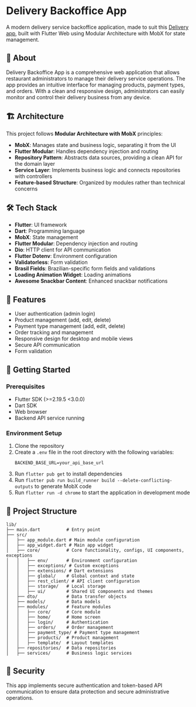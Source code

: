 # Delivery Backoffice App

A modern delivery service backoffice application, made to suit this [Delivery app](https://github.com/oElberte/delivery-app), built with Flutter Web using Modular Architecture with MobX for state management.

## 📱 About

Delivery Backoffice App is a comprehensive web application that allows restaurant administrators to manage their delivery service operations. The app provides an intuitive interface for managing products, payment types, and orders. With a clean and responsive design, administrators can easily monitor and control their delivery business from any device.

## 🏗️ Architecture

This project follows **Modular Architecture with MobX** principles:

- **MobX**: Manages state and business logic, separating it from the UI
- **Flutter Modular**: Handles dependency injection and routing
- **Repository Pattern**: Abstracts data sources, providing a clean API for the domain layer
- **Service Layer**: Implements business logic and connects repositories with controllers
- **Feature-based Structure**: Organized by modules rather than technical concerns

## 🛠️ Tech Stack

- **Flutter**: UI framework
- **Dart**: Programming language
- **MobX**: State management
- **Flutter Modular**: Dependency injection and routing
- **Dio**: HTTP client for API communication
- **Flutter Dotenv**: Environment configuration
- **Validatorless**: Form validation
- **Brasil Fields**: Brazilian-specific form fields and validations
- **Loading Animation Widget**: Loading animations
- **Awesome Snackbar Content**: Enhanced snackbar notifications

## 🌟 Features

- User authentication (admin login)
- Product management (add, edit, delete)
- Payment type management (add, edit, delete)
- Order tracking and management
- Responsive design for desktop and mobile views
- Secure API communication
- Form validation

## 🚀 Getting Started

### Prerequisites

- Flutter SDK (>=2.19.5 <3.0.0)
- Dart SDK
- Web browser
- Backend API service running

### Environment Setup

1. Clone the repository
2. Create a `.env` file in the root directory with the following variables:
   ```
   BACKEND_BASE_URL=your_api_base_url
   ```
3. Run `flutter pub get` to install dependencies
4. Run `flutter pub run build_runner build --delete-conflicting-outputs` to generate MobX code
5. Run `flutter run -d chrome` to start the application in development mode

## 📂 Project Structure

```
lib/
├── main.dart          # Entry point
├── src/
│   ├── app_module.dart # Main module configuration
│   ├── app_widget.dart # Main app widget
│   ├── core/          # Core functionality, configs, UI components, exceptions
│   │   ├── env/       # Environment configuration
│   │   ├── exceptions/ # Custom exceptions
│   │   ├── extensions/ # Dart extensions
│   │   ├── global/    # Global context and state
│   │   ├── rest_client/ # API client configuration
│   │   ├── storage/   # Local storage
│   │   ├── ui/        # Shared UI components and themes
│   ├── dto/           # Data transfer objects
│   ├── models/        # Data models
│   ├── modules/       # Feature modules
│   │   ├── core/      # Core module
│   │   ├── home/      # Home screen
│   │   ├── login/     # Authentication
│   │   ├── orders/    # Order management
│   │   ├── payment_type/ # Payment type management
│   │   ├── products/  # Product management
│   │   ├── template/  # Layout templates
│   ├── repositories/  # Data repositories
│   ├── services/      # Business logic services
```

## 🔐 Security

This app implements secure authentication and token-based API communication to ensure data protection and secure administrative operations.
